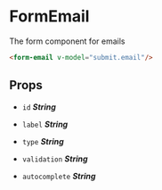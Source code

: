 
# FormEmail
The form component for emails

```html
<form-email v-model="submit.email"/>
```

## Props


- `id` ***String***

  

- `label` ***String***

  

- `type` ***String***

  

- `validation` ***String***

  

- `autocomplete` ***String***

  







